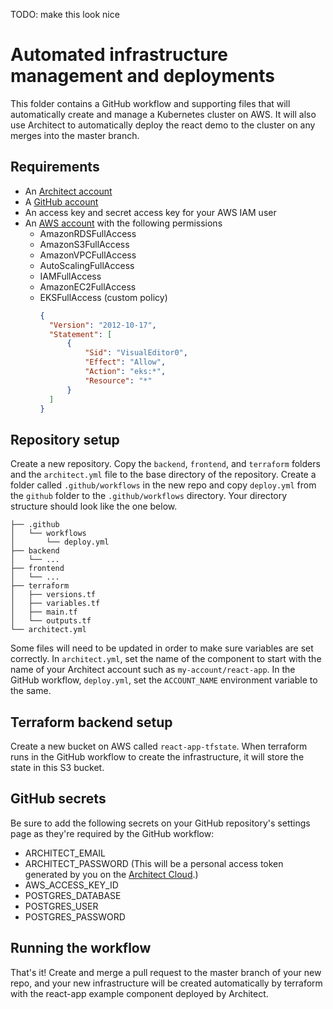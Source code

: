 TODO: make this look nice

# Automated infrastructure management and deployments

This folder contains a GitHub workflow and supporting files that will automatically create and manage a Kubernetes cluster on AWS. It will also use Architect to automatically deploy the react demo to the cluster on any merges into the master branch.

## Requirements

* An [Architect account](https://cloud.architect.io/login)
* A [GitHub account](https://github.com/signup)
* An access key and secret access key for your AWS IAM user
* An [AWS account](https://portal.aws.amazon.com/billing/signup#/start) with the following permissions
  * AmazonRDSFullAccess
  * AmazonS3FullAccess
  * AmazonVPCFullAccess
  * AutoScalingFullAccess
  * IAMFullAccess
  * AmazonEC2FullAccess
  * EKSFullAccess (custom policy)
    ```json
    {
      "Version": "2012-10-17",
      "Statement": [
          {
              "Sid": "VisualEditor0",
              "Effect": "Allow",
              "Action": "eks:*",
              "Resource": "*"
          }
      ]
    }
    ```

## Repository setup

Create a new repository. Copy the `backend`, `frontend`, and `terraform` folders and the `architect.yml` file to the base directory of the repository. Create a folder called `.github/workflows` in the new repo and copy `deploy.yml` from the `github` folder to the `.github/workflows` directory. Your directory structure should look like the one below.

```
├── .github
│   └── workflows
│       └── deploy.yml
├── backend
│   └── ...
├── frontend
│   └── ...
├── terraform
│   ├── versions.tf
│   ├── variables.tf
│   ├── main.tf
│   └── outputs.tf
└── architect.yml
```

Some files will need to be updated in order to make sure variables are set correctly. In `architect.yml`, set the name of the component to start with the name of your Architect account such as `my-account/react-app`. In the GitHub workflow, `deploy.yml`, set the `ACCOUNT_NAME` environment variable to the same.

## Terraform backend setup

Create a new bucket on AWS called `react-app-tfstate`. When terraform runs in the GitHub workflow to create the infrastructure, it will store the state in this S3 bucket.

## GitHub secrets

Be sure to add the following secrets on your GitHub repository's settings page as they're required by the GitHub workflow:

* ARCHITECT_EMAIL
* ARCHITECT_PASSWORD (This will be a personal access token generated by you on the [Architect Cloud](https://cloud.architect.io/users/ryan-cahill-a0/access-tokens).)
* AWS_ACCESS_KEY_ID
* POSTGRES_DATABASE
* POSTGRES_USER
* POSTGRES_PASSWORD

## Running the workflow

That's it! Create and merge a pull request to the master branch of your new repo, and your new infrastructure will be created automatically by terraform with the react-app example component deployed by Architect.
